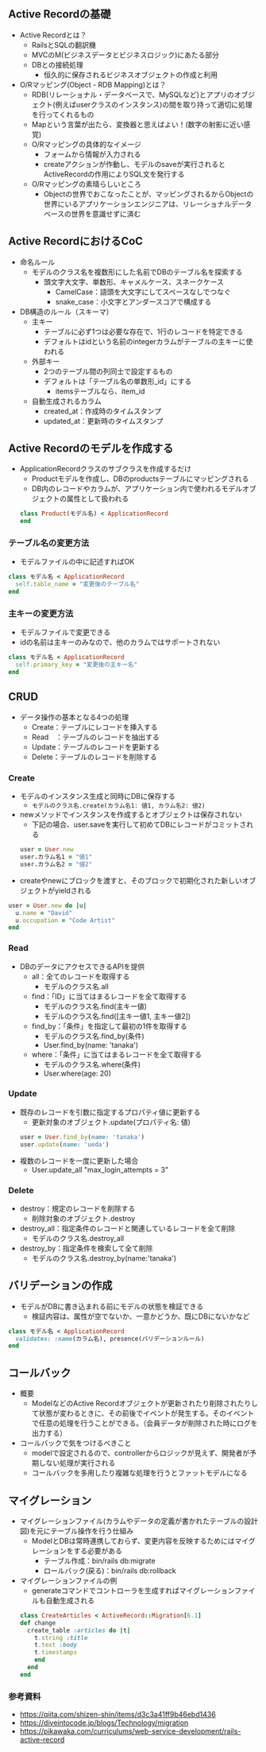 ##  Active Recordの基礎
- Active Recordとは？
  - RailsとSQLの翻訳機
  - MVCのM(ビジネスデータとビジネスロジック)にあたる部分
  - DBとの接続処理
    - 恒久的に保存されるビジネスオブジェクトの作成と利用
- O/Rマッピング(Object - RDB Mapping)とは？
  - RDB(リレーショナル・データベースで、MySQLなど)とアプリのオブジェクト(例えばuserクラスのインスタンス)の間を取り持って適切に処理を行ってくれるもの
  - Mapという言葉が出たら、変換器と思えばよい！(数字の射影に近い感覚)
  - O/Rマッピングの具体的なイメージ
    - フォームから情報が入力される
    - createアクションが作動し、モデルのsaveが実行されるとActiveRecordの作用によりSQL文を発行する
  - O/Rマッピングの素晴らしいところ
    - Objectの世界でおこなったことが、マッピングされるからObjectの世界にいるアプリケーションエンジニアは、リレーショナルデータベースの世界を意識せずに済む

##  Active RecordにおけるCoC
- 命名ルール
  - モデルのクラス名を複数形にした名前でDBのテーブル名を探索する
    - 頭文字大文字、単数形、キャメルケース、スネークケース
      - CamelCase：語頭を大文字にしてスペースなしでつなぐ
      - snake_case：小文字とアンダースコアで構成する
- DB構造のルール（スキーマ）
  - 主キー
    - テーブルに必ず1つは必要な存在で、1行のレコードを特定できる
    - デフォルトはidという名前のintegerカラムがテーブルの主キーに使われる
  - 外部キー
    - 2つのテーブル間の列同士で設定するもの
    - デフォルトは「テーブル名の単数形_id」にする
      - itemsテーブルなら、item_id
  - 自動生成されるカラム
    - created_at：作成時のタイムスタンプ
    - updated_at：更新時のタイムスタンプ

##  Active Recordのモデルを作成する
- ApplicationRecordクラスのサブクラスを作成するだけ
  - Productモデルを作成し、DBのproductsテーブルにマッピングされる
  - DB内のレコードやカラムが、アプリケーション内で使われるモデルオブジェクトの属性として扱われる
  ```rb
  class Product(モデル名) < ApplicationRecord
  end
  ```
###  テーブル名の変更方法
- モデルファイルの中に記述すればOK
```rb
class モデル名 < ApplicationRecord
  self.table_name = "変更後のテーブル名"
end
```
###  主キーの変更方法
- モデルファイルで変更できる
- idの名前は主キーのみなので、他のカラムではサポートされない
```rb
class モデル名 < ApplicationRecord
  self.primary_key = "変更後の主キー名"
end
```
##  CRUD
- データ操作の基本となる4つの処理
  - Create：テーブルにレコードを挿入する
  - Read　：テーブルのレコードを抽出する
  - Update：テーブルのレコードを更新する
  - Delete：テーブルのレコードを削除する
###  Create
- モデルのインスタンス生成と同時にDBに保存する
  - ```モデルのクラス名.create(カラム名1: 値1, カラム名2: 値2)```
- newメソッドでインスタンスを作成するとオブジェクトは保存されない
  - 下記の場合、user.saveを実行して初めてDBにレコードがコミットされる
  ```rb
  user = User.new
  user.カラム名1 = "値1"
  user.カラム名2 = "値2"
  ```
- createやnewにブロックを渡すと、そのブロックで初期化された新しいオブジェクトがyieldされる
```rb
user = User.new do |u|
  u.name = "David"
  u.occupation = "Code Artist"
end
```
###  Read
- DBのデータにアクセスできるAPIを提供
  - all：全てのレコードを取得する
    - モデルのクラス名.all
  - find：「ID」に当てはまるレコードを全て取得する
    - モデルのクラス名.find(主キー値)
    - モデルのクラス名.find([主キー値1, 主キー値2])
  - find_by：「条件」を指定して最初の1件を取得する
    - モデルのクラス名.find_by(条件)
    - User.find_by(name: 'tanaka')
  - where：「条件」に当てはまるレコードを全て取得する
    - モデルのクラス名.where(条件)
    - User.where(age: 20)
###  Update
- 既存のレコードを引数に指定するプロパティ値に更新する
  - 更新対象のオブジェクト.update(プロパティ名: 値)
  ```rb
  user = User.find_by(name: 'tanaka')
  user.update(name: 'ueda')
  ```
- 複数のレコードを一度に更新した場合
  - User.update_all "max_login_attempts = 3"
###  Delete
- destroy：規定のレコードを削除する
  - 削除対象のオブジェクト.destroy
- destroy_all：指定条件のレコードと関連しているレコードを全て削除
  - モデルのクラス名.destroy_all
- destroy_by：指定条件を検索して全て削除
  - モデルのクラス名.destroy_by(name:'tanaka')
##  バリデーションの作成
- モデルがDBに書き込まれる前にモデルの状態を検証できる
  - 検証内容は、属性が空でないか、一意かどうか、既にDBにないかなど
```rb
class モデル名 < ApplicationRecord
  validates: :name(カラム名), presence(バリデーションルール)
end
```
##  コールバック
- 概要
  - ModelなどのActive Recordオブジェクトが更新されたり削除されたりして状態が変わるときに、その前後でイベントが発生する。そのイベントで任意の処理を行うことができる。（会員データが削除された時にログを出力する）
- コールバックで気をつけるべきこと
  - modelで設定されるので、controllerからロジックが見えず、開発者が予期しない処理が実行される
  - コールバックを多用したり複雑な処理を行うとファットモデルになる
##  マイグレーション
- マイグレーションファイル(カラムやデータの定義が書かれたテーブルの設計図)を元にテーブル操作を行う仕組み
  - ModelとDBは常時連携しておらず、変更内容を反映するためにはマイグレーションをする必要がある
    - テーブル作成：bin/rails db:migrate
    - ロールバック(戻る)：bin/rails db:rollback
- マイグレーションファイルの例
  - generateコマンドでコントローラを生成すればマイグレーションファイルも自動生成される
  ```rb
  class CreateArticles < ActiveRecord::Migration[6.1]
  def change
    create_table :articles do |t|
      t.string :title
      t.text :body
      t.timestamps
      end
    end
  end
  ```

### 参考資料
- https://qiita.com/shizen-shin/items/d3c3a41ff9b46ebd1436
- https://diveintocode.jp/blogs/Technology/migration
- https://pikawaka.com/curriculums/web-service-development/rails-active-record